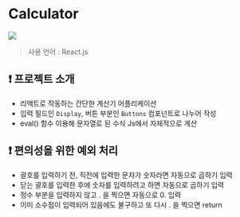 # Calculator

<img src="https://github.com/T-asdf/Calculator/assets/86279096/89f8e87f-de76-4e06-9fed-39fd825dbcbc" />

> 사용 언어 : React.js

## ❗ 프로젝트 소개

+ 리액트로 작동하는 간단한 계산기 어플리케이션
+ 입력 필드인 `Display`, 버튼 부분인 `Buttons` 컴포넌트로 나누어 작성
+ eval() 함수 이용해 문자열로 된 수식 Js에서 자체적으로 계산

## ❗ 편의성을 위한 예외 처리

+ 괄호를 입력하기 전, 직전에 입력한 문자가 숫자라면 자동으로 곱하기 입력
+ 닫는 괄호를 입력한 후에 숫자를 입력하려고 하면 자동으로 곱하기 입력
+ 정수 부분을 입력하지 않고 . 을 찍으면 자동으로 0. 입력
+ 이미 소수점이 입력되어 있음에도 불구하고 또 다시 . 을 찍으면 return
